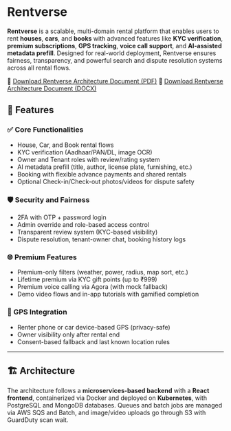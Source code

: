 # Rentverse

**Rentverse** is a scalable, multi-domain rental platform that enables users to rent **houses**, **cars**, and **books** with advanced features like **KYC verification**, **premium subscriptions**, **GPS tracking**, **voice call support**, and **AI-assisted metadata prefill**. Designed for real-world deployment, Rentverse ensures fairness, transparency, and powerful search and dispute resolution systems across all rental flows.

📄 [Download Rentverse Architecture Document (PDF)](https://github.com/sriraghava9991/Rentverse/raw/main/Rentverse_Architecture.pdf)
📄 [Download Rentverse Architecture Document (DOCX)](https://github.com/sriraghava9991/Rentverse/raw/main/Rentverse_Architecture.docx)

## 🚀 Features

### ✅ Core Functionalities
- House, Car, and Book rental flows
- KYC verification (Aadhaar/PAN/DL, image OCR)
- Owner and Tenant roles with review/rating system
- AI metadata prefill (title, author, license plate, furnishing, etc.)
- Booking with flexible advance payments and shared rentals
- Optional Check-in/Check-out photos/videos for dispute safety

### 🛡️ Security and Fairness
- 2FA with OTP + password login
- Admin override and role-based access control
- Transparent review system (KYC-based visibility)
- Dispute resolution, tenant-owner chat, booking history logs

### 🌐 Premium Features
- Premium-only filters (weather, power, radius, map sort, etc.)
- Lifetime premium via KYC gift points (up to ₹999)
- Premium voice calling via Agora (with mock fallback)
- Demo video flows and in-app tutorials with gamified completion

### 📍 GPS Integration
- Renter phone or car device-based GPS (privacy-safe)
- Owner visibility only after rental end
- Consent-based fallback and last known location rules

---

## 🏗️ Architecture

The architecture follows a **microservices-based backend** with a **React frontend**, containerized via Docker and deployed on **Kubernetes**, with PostgreSQL and MongoDB databases. Queues and batch jobs are managed via AWS SQS and Batch, and image/video uploads go through S3 with GuardDuty scan wait.
